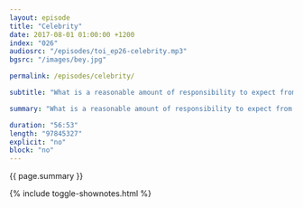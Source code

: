 ```yaml
---
layout: episode
title: "Celebrity"
date: 2017-08-01 01:00:00 +1200
index: "026"
audiosrc: "/episodes/toi_ep26-celebrity.mp3"
bgsrc: "/images/bey.jpg"

permalink: /episodes/celebrity/

subtitle: "What is a reasonable amount of responsibility to expect from high-visibility individuals? Why are some celebrities so vehemently defended when they've done something wrong, while others shamed for the public's enjoyment? How do we navigate a world that is increasingly intrusive and less authentic? Plus, we gush over our shared love of Suzy Cato. Content warning for chats around suicide and how people respond to it from 28:36 to 35:14."

summary: "What is a reasonable amount of responsibility to expect from high-visibility individuals? Why are some celebrities so vehemently defended when they've done something wrong, while others shamed for the public's enjoyment? How do we navigate a world that is increasingly intrusive and less authentic? Plus, we gush over our shared love of Suzy Cato. Content warning for chats around suicide and how people respond to it from 28:36 to 35:14."

duration: "56:53"
length: "97845327"
explicit: "no"
block: "no" 
---
```

<section class="summary" markdown="1">

{{ page.summary }}

</section>

{% include toggle-shownotes.html %}

<section id="shownotes" class="hidden" markdown="1">


</section>
